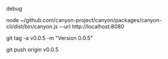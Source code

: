 debug

node ~/github.com/canyon-project/canyon/packages/canyon-cli/dist/bin/canyon.js --url http://localhost:8080

git tag -a v0.0.5 -m "Version 0.0.5"

git push origin v0.0.5
